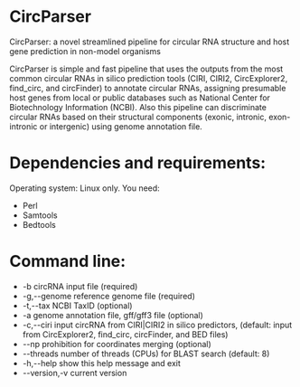 # CircParser
CircParser: a novel streamlined pipeline for circular RNA structure and host gene prediction in non-model organisms

  CircParser is simple and fast pipeline that uses the outputs from the most common circular RNAs in silico prediction tools (CIRI, CIRI2, CircExplorer2, find_circ, and circFinder) to annotate circular RNAs, assigning
presumable host genes from local or public databases such as National Center for Biotechnology Information (NCBI). Also this pipeline can discriminate circular RNAs
based on their structural components (exonic, intronic, exon-intronic or intergenic) using genome annotation file.


# Dependencies and requirements:
Operating system: Linux only.
You need:
- Perl
- Samtools
- Bedtools

# Command line:
-  -b              circRNA input file (required)
-  -g,--genome     reference genome file (required)
-  -t,--tax        NCBI TaxID (optional)
-  -a              genome annotation file, gff/gff3 file (optional)
-  -c,--ciri       input circRNA from CIRI|CIRI2 in silico predictors, (default: input from CircExplorer2, find_circ, circFinder, and BED files)
-  --np            prohibition for coordinates merging (optional)
-  --threads       number of threads (CPUs) for BLAST search (default: 8)
-  -h,--help       show this help message and exit
-  --version,-v    current version
